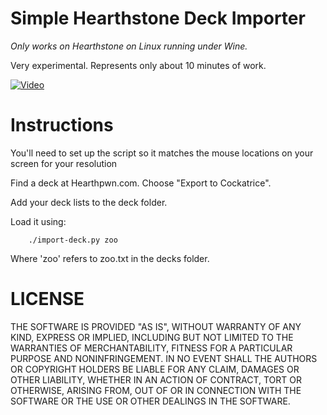 # Simple Hearthstone Deck Importer

*Only works on Hearthstone on Linux running under Wine.*

Very experimental.  Represents only about 10 minutes of work.

[![Video](http://img.youtube.com/vi/dCxIgY8M4TQ/0.jpg)](http://www.youtube.com/watch?v=dCxIgY8M4TQ)

Instructions
===

You'll need to set up the script so it matches the mouse locations on your screen for your resolution

Find a deck at Hearthpwn.com.  Choose "Export to Cockatrice".  

Add your deck lists to the deck folder.

Load it using:

```
    ./import-deck.py zoo
```

Where 'zoo' refers to zoo.txt in the decks folder.

LICENSE
===

THE SOFTWARE IS PROVIDED "AS IS", WITHOUT WARRANTY OF ANY KIND, EXPRESS OR IMPLIED, INCLUDING BUT NOT LIMITED TO THE WARRANTIES OF MERCHANTABILITY, FITNESS FOR A PARTICULAR PURPOSE AND NONINFRINGEMENT. IN NO EVENT SHALL THE AUTHORS OR COPYRIGHT HOLDERS BE LIABLE FOR ANY CLAIM, DAMAGES OR OTHER LIABILITY, WHETHER IN AN ACTION OF CONTRACT, TORT OR OTHERWISE, ARISING FROM, OUT OF OR IN CONNECTION WITH THE SOFTWARE OR THE USE OR OTHER DEALINGS IN THE SOFTWARE.

